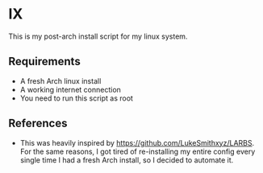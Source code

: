 # IX
This is my post-arch install script for my linux system.

## Requirements
- A fresh Arch linux install
- A working internet connection
- You need to run this script as root

## References
- This was heavily inspired by https://github.com/LukeSmithxyz/LARBS. For the same reasons,
I got tired of re-installing my entire config every single time I had a fresh Arch install,
so I decided to automate it.
